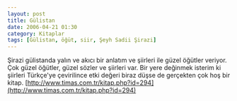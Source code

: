 ```yaml
---
layout: post
title: Gülistan
date: 2006-04-21 01:30
category: Kitaplar
tags: [Gülistan, öğüt, siir, Şeyh Sadii Şirazi]
---
```


Şirazi gülistanda yalın ve akıcı bir anlatım ve şiirleri ile güzel öğütler veriyor. Çok güzel öğütler, güzel
sözler ve şiirleri var. Bir yere değinmek isterim ki şiirleri Türkçe'ye çevirilince etki değeri biraz düşse de gerçekten çok hoş bir kitap. [http://www.timas.com.tr/kitap.php?id=294](http://www.timas.com.tr/kitap.php?id=294)
